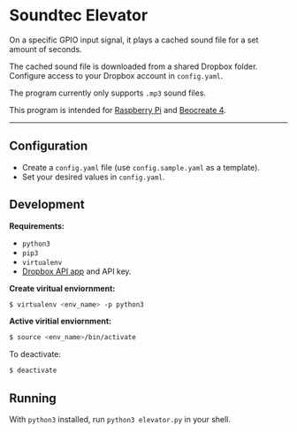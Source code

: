 # Soundtec Elevator

On a specific GPIO input signal, it plays a cached sound file for a set amount of seconds.

The cached sound file is downloaded from a shared Dropbox folder.
Configure access to your Dropbox account in `config.yaml`.

The program currently only supports `.mp3` sound files.

This program is intended for [Raspberry Pi](https://www.raspberrypi.org/products/raspberry-pi-4-model-b/)
and [Beocreate 4](https://www.hifiberry.com/shop/boards/beocreate-4-channel-amplifier/).

---

## Configuration
* Create a `config.yaml` file (use `config.sample.yaml` as a template).
* Set your desired values in `config.yaml`.

## Development
**Requirements:**
* `python3`
* `pip3`
* `virtualenv`
* [Dropbox API app](https://www.dropbox.com/developers/apps) and API key.

**Create viritual enviornment:**
```sh
$ virtualenv <env_name> -p python3
```

**Active viritial enviornment:**
```sh
$ source <env_name>/bin/activate
```

To deactivate:
```sh
$ deactivate
```

## Running
With `python3` installed, run `python3 elevator.py` in your shell.
